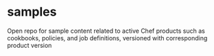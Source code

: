 # samples
Open repo for sample content related to active Chef products such as cookbooks, policies, and job definitions, versioned with corresponding product version
